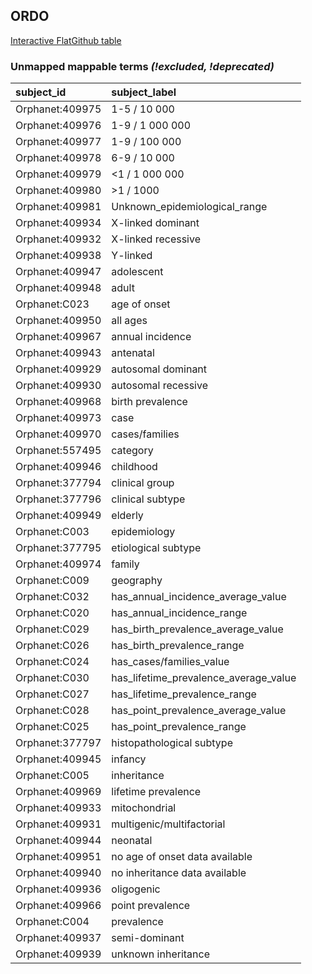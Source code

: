 ## ORDO
[Interactive FlatGithub table](https://flatgithub.com/monarch-initiative/mondo-ingest?filename=src/ontology/reports/ordo_mapping_status.tsv)

### Unmapped mappable terms _(!excluded, !deprecated)_
| subject_id      | subject_label                         |
|:----------------|:--------------------------------------|
| Orphanet:409975 | 1-5 / 10 000                          |
| Orphanet:409976 | 1-9 / 1 000 000                       |
| Orphanet:409977 | 1-9 / 100 000                         |
| Orphanet:409978 | 6-9 / 10 000                          |
| Orphanet:409979 | <1 / 1 000 000                        |
| Orphanet:409980 | >1 / 1000                             |
| Orphanet:409981 | Unknown_epidemiological_range         |
| Orphanet:409934 | X-linked dominant                     |
| Orphanet:409932 | X-linked recessive                    |
| Orphanet:409938 | Y-linked                              |
| Orphanet:409947 | adolescent                            |
| Orphanet:409948 | adult                                 |
| Orphanet:C023   | age of onset                          |
| Orphanet:409950 | all ages                              |
| Orphanet:409967 | annual incidence                      |
| Orphanet:409943 | antenatal                             |
| Orphanet:409929 | autosomal dominant                    |
| Orphanet:409930 | autosomal recessive                   |
| Orphanet:409968 | birth prevalence                      |
| Orphanet:409973 | case                                  |
| Orphanet:409970 | cases/families                        |
| Orphanet:557495 | category                              |
| Orphanet:409946 | childhood                             |
| Orphanet:377794 | clinical group                        |
| Orphanet:377796 | clinical subtype                      |
| Orphanet:409949 | elderly                               |
| Orphanet:C003   | epidemiology                          |
| Orphanet:377795 | etiological subtype                   |
| Orphanet:409974 | family                                |
| Orphanet:C009   | geography                             |
| Orphanet:C032   | has_annual_incidence_average_value    |
| Orphanet:C020   | has_annual_incidence_range            |
| Orphanet:C029   | has_birth_prevalence_average_value    |
| Orphanet:C026   | has_birth_prevalence_range            |
| Orphanet:C024   | has_cases/families_value              |
| Orphanet:C030   | has_lifetime_prevalence_average_value |
| Orphanet:C027   | has_lifetime_prevalence_range         |
| Orphanet:C028   | has_point_prevalence_average_value    |
| Orphanet:C025   | has_point_prevalence_range            |
| Orphanet:377797 | histopathological subtype             |
| Orphanet:409945 | infancy                               |
| Orphanet:C005   | inheritance                           |
| Orphanet:409969 | lifetime prevalence                   |
| Orphanet:409933 | mitochondrial                         |
| Orphanet:409931 | multigenic/multifactorial             |
| Orphanet:409944 | neonatal                              |
| Orphanet:409951 | no age of onset data available        |
| Orphanet:409940 | no inheritance data available         |
| Orphanet:409936 | oligogenic                            |
| Orphanet:409966 | point prevalence                      |
| Orphanet:C004   | prevalence                            |
| Orphanet:409937 | semi-dominant                         |
| Orphanet:409939 | unknown inheritance                   |